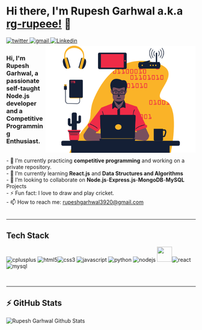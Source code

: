 # Hi there, I'm Rupesh Garhwal a.k.a [rg-rupeee!](https://github.com/rg-rupeee) 👋

<a href="https://twitter.com/GarhwalRupesh" target="_blank">
<img src=https://img.shields.io/badge/twitter-%2300acee.svg?&style=for-the-badge&logo=twitter&logoColor=white alt=twitter style="margin-bottom: 5px;" />
</a> 
<a href="mailto:rupeshgarhwal3920@gmail.com?hl=en" target="_blank">
<img src=https://img.shields.io/badge/gmail-%23DC493C.svg?&style=for-the-badge&logo=gmail&logoColor=white alt=gmail style="margin-bottom: 5px;" />
</a>
<a href="https://www.linkedin.com/in/rupesh03/" target="_blank">
<img src=https://img.shields.io/badge/linkedin-%231E77B5.svg?&style=for-the-badge&logo=linkedin&logoColor=white alt=Linkedin style="margin-bottom: 5px;" />
</a>


<img alt="Rupesh Hero Image" align="right" src="./heroIMG.png" width="400px"/>

<h3>Hi, I'm Rupesh Garhwal, a passionate self-taught <strong> Node.js developer</strong> and a <strong>Competitive Programming Enthusiast</strong>.</h3>
<br />
- 🔭 I’m currently practicing <strong>competitive programming</strong> and working on a private repository.<br/>
- 🌱 I’m currently learning <strong>React.js</strong> and <strong>Data Structures and Algorithms</strong> <br/>
- 🤝 I’m looking to collaborate on <strong>Node.js</strong>-<strong>Express.js</strong>-<strong>MongoDB</strong>-<strong>MySQL</strong> Projects<br/>
- ⚡ Fun fact: I love to draw and play cricket.<br/>
-  📫 How to reach me: <a href="mailto:rupeshgarhwal3920@gmail.com"> rupeshgarhwal3920@gmail.com </a> <br/>

<br />

---

## Tech Stack
<p align="left">
 <img src="https://img.icons8.com/color/48/000000/c-plus-plus-logo.png"  alt="cplusplus" width="40" height="40"/>  <img src="https://img.icons8.com/color/48/000000/html-5.png" alt="html5" width="40" height="40"/><img src="https://img.icons8.com/color/48/000000/css3.png" alt="css3" width="40" height="40"/> <img src="https://img.icons8.com/color/48/000000/javascript.png" alt="javascript" width="40" height="40"/> <img src="https://img.icons8.com/ultraviolet/40/000000/react.png" alt="python" width="40" height="40"/> 
 <img src="https://img.icons8.com/color/48/000000/nodejs.png" width="40" height="40" alt="nodejs" /> <img src="https://img.icons8.com/color/48/000000/mongodb.png" width="40" height="40" /><img src="https://img.icons8.com/color/40/000000/python.png" alt="react" width="40" height="40"/> <img src="https://img.icons8.com/ios/50/000000/mysql-logo.png" alt="mysql" width="40" height="40"/> 
<!--  <img src="https://img.icons8.com/color/48/000000/firebase.png" alt="firebase" width="40" height="40"/> -->

 </p>

<br />

---


  ## :zap: GitHub Stats

  <img align="left" alt="Rupesh Garhwal Github Stats" src="https://github-readme-stats.anuraghazra1.vercel.app/api?username=rg-rupeee&count_private=true&theme=radical" />


